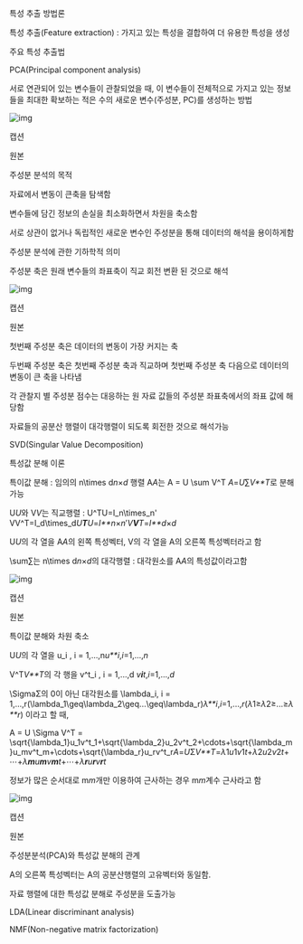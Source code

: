 특성 추출 방법론

특성 추출(Feature extraction) : 가지고 있는 특성을 결합하여 더 유용한 특성을 생성

주요 특성 추출법

PCA(Principal component analysis)

서로 연관되어 있는 변수들이 관찰되었을 때, 이 변수들이 전체적으로 가지고 있는 정보들을 최대한 확보하는 적은 수의 새로운 변수(주성분, PC)를 생성하는 방법

![img](notion://www.notion.so/image/https%3A%2F%2Fs3-us-west-2.amazonaws.com%2Fsecure.notion-static.com%2Fcac5ad52-dbf3-4ebb-b293-c855fb29f695%2FUntitled.png?table=block&id=d9e3a902-115f-4193-9e2a-500974c1b33f&spaceId=c7987d2e-d7c1-414f-810c-4a45d9a07b1c&width=1060&userId=e00705ae-8039-435a-bf31-9148d652d269&cache=v2)



캡션

원본



주성분 분석의 목적

자료에서 변동이 큰축을 탐색함

변수들에 담긴 정보의 손실을 최소화하면서 차원을 축소함

서로 상관이 없거나 독립적인 새로운 변수인 주성분을 통해 데이터의 해석을 용이하게함

주성분 분석에 관한 기하학적 의미

주성분 축은 원래 변수들의 좌표축이 직교 회전 변환 된 것으로 해석

![img](notion://www.notion.so/image/https%3A%2F%2Fs3-us-west-2.amazonaws.com%2Fsecure.notion-static.com%2Fbbd1bb01-4c32-4e0a-ad89-ad03a1e56350%2FUntitled.png?table=block&id=7fead723-cd2d-4b97-bd74-a13bf4be339a&spaceId=c7987d2e-d7c1-414f-810c-4a45d9a07b1c&width=860&userId=e00705ae-8039-435a-bf31-9148d652d269&cache=v2)



캡션

원본



첫번째 주성분 축은 데이터의 변동이 가장 커지는 축

두번째 주성분 축은 첫번째 주성분 축과 직교하며 첫번째 주성분 축 다음으로 데이터의 변동이 큰 축을 나타냄

각 관찰지 별 주성분 점수는 대응하는 원 자료 값들의 주성분 좌표축에서의 좌표 값에 해당함

자료들의 공분산 행렬이 대각행렬이 되도록 회전한 것으로 해석가능

SVD(Singular Value Decomposition)

특성값 분해 이론

특이값 분해 : 임의의 n\times d*n*×*d*﻿ 행렬 A*A*﻿는 A = U  \sum  V^T *A*=*U*∑*V**T*﻿로 분해 가능

U*U*﻿와 V*V*﻿는 직교행렬 : U^TU=I_n\times_n' VV^T=I_d\times_d*U**T**U*=*I**n*×*n*′*V**V**T*=*I**d*×*d*﻿

U*U*﻿의 각 열을 A*A*﻿의 왼쪽 특성벡터, V의 각 열을 A의 오른쪽 특성벡터라고 함

\sum∑﻿는 n\times d*n*×*d*﻿의 대각행렬 : 대각원소를 A*A*﻿의 특성값이라고함

![img](notion://www.notion.so/image/https%3A%2F%2Fs3-us-west-2.amazonaws.com%2Fsecure.notion-static.com%2F6e343a5c-966c-450d-96a1-1fe6d5047cc0%2FUntitled.png?table=block&id=c69c6914-2729-4615-a7b6-aca057f96020&spaceId=c7987d2e-d7c1-414f-810c-4a45d9a07b1c&width=860&userId=e00705ae-8039-435a-bf31-9148d652d269&cache=v2)



캡션

원본



특이값 분해와 차원 축소

U*U*﻿의 각 열을 u_i , i = 1,...,n*u**i*,*i*=1,...,*n*﻿

V^T*V**T*﻿의 각 행을 v^t_i , i = 1,...,d *v**i**t*,*i*=1,...,*d*﻿

\SigmaΣ﻿의 0이 아닌 대각원소를 \lambda_i, i = 1,...,r(\lambda_1\geq\lambda_2\geq...\geq\lambda_r)*λ**i*,*i*=1,...,*r*(*λ*1≥*λ*2≥...≥*λ**r*)﻿ 이라고 할 때,

A = U \Sigma V^T = \sqrt{\lambda_1}u_1v^t_1+\sqrt{\lambda_2}u_2v^t_2+\cdots+\sqrt{\lambda_m}u_mv^t_m+\cdots+\sqrt{\lambda_r}u_rv^t_r*A*=*U*Σ*V**T*=*λ*1*u*1*v*1*t*+*λ*2*u*2*v*2*t*+⋯+*λ**m**u**m**v**m**t*+⋯+*λ**r**u**r**v**r**t*﻿

정보가 많은 순서대로 m*m*﻿개만 이용하여 근사하는 경우 m*m*﻿계수 근사라고 함

![img](notion://www.notion.so/image/https%3A%2F%2Fs3-us-west-2.amazonaws.com%2Fsecure.notion-static.com%2F7ef42c76-3cb5-4ed4-8077-650ce9aaa8bf%2FUntitled.png?table=block&id=d1c7e71b-fb09-4c65-970b-e74757b3c9f9&spaceId=c7987d2e-d7c1-414f-810c-4a45d9a07b1c&width=860&userId=e00705ae-8039-435a-bf31-9148d652d269&cache=v2)



캡션

원본



주성분분석(PCA)와 특성값 분해의 관계

A의 오른쪽 특성벡터는 A의 공분산행렬의 고유벡터와 동일함.

자료 행렬에 대한 특성값 분해로 주성분을 도출가능

LDA(Linear discriminant analysis)

NMF(Non-negative matrix factorization)